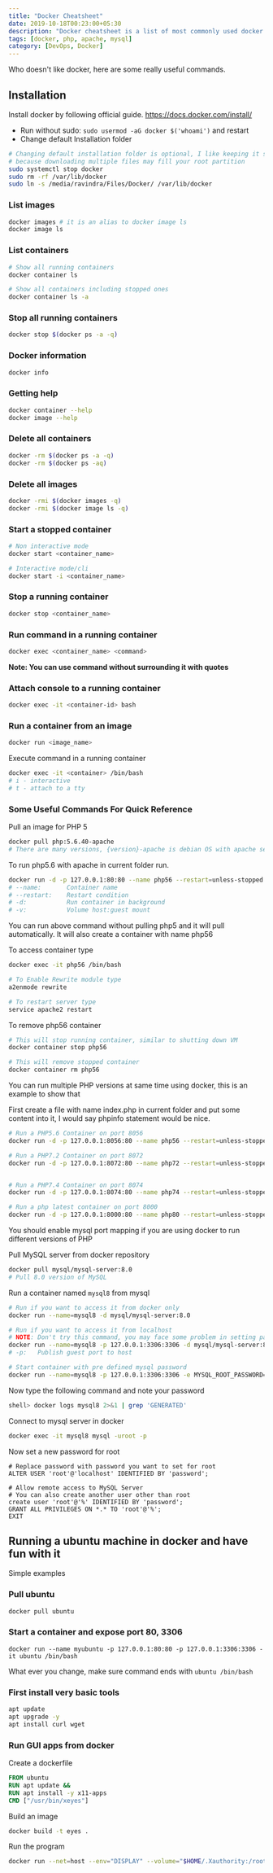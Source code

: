 ```yaml
---
title: "Docker Cheatsheet"
date: 2019-10-18T00:23:00+05:30
description: "Docker cheatsheet is a list of most commonly used docker commands to help you with web development stuff"
tags: [docker, php, apache, mysql]
category: [DevOps, Docker]
---
```


Who doesn't like docker, here are some really useful commands.

## Installation
Install docker by following official guide.
https://docs.docker.com/install/

- Run without sudo: `sudo usermod -aG docker $('whoami')` and restart
- Change default Installation folder

```bash
# Changing default installation folder is optional, I like keeping it separate from root partition
# because downloading multiple files may fill your root partition
sudo systemctl stop docker
sudo rm -rf /var/lib/docker
sudo ln -s /media/ravindra/Files/Docker/ /var/lib/docker
```

### List images
```bash
docker images # it is an alias to docker image ls
docker image ls
```

### List containers
```bash
# Show all running containers
docker container ls

# Show all containers including stopped ones
docker container ls -a
```

### Stop all running containers
```bash
docker stop $(docker ps -a -q)
```

### Docker information
```bash
docker info
```

### Getting help
```bash
docker container --help
docker image --help
```

### Delete all containers
```bash
docker -rm $(docker ps -a -q)
docker -rm $(docker ps -aq)
```

### Delete all images

```bash
docker -rmi $(docker images -q)
docker -rmi $(docker image ls -q)
```

### Start a stopped container

```bash
# Non interactive mode
docker start <container_name>

# Interactive mode/cli
docker start -i <container_name>
```

### Stop a running container

```bash
docker stop <container_name>
```


### Run command in a running container
```bash
docker exec <container_name> <command>
```

**Note: You can use command without surrounding it with quotes**


### Attach console to a running container
```bash
docker exec -it <container-id> bash
```

### Run a container from an image
```bash
docker run <image_name>
```

Execute command in a running container
```bash
docker exec -it <container> /bin/bash 
# i - interactive
# t - attach to a tty
```

### Some Useful Commands For Quick Reference

Pull an image for PHP 5
```bash
docker pull php:5.6.40-apache
# There are many versions, {version}-apache is debian OS with apache server
```

To run php5.6 with apache in current folder run.
```bash
docker run -d -p 127.0.0.1:80:80 --name php56 --restart=unless-stopped -v "$PWD":/var/www/html php:5.6.40-apache
# --name:       Container name
# --restart:    Restart condition
# -d:           Run container in background
# -v:           Volume host:guest mount
```

You can run above command without pulling php5 and it will pull automatically.
It will also create a container with name php56

To access container type
```bash
docker exec -it php56 /bin/bash

# To Enable Rewrite module type
a2enmode rewrite

# To restart server type 
service apache2 restart
```

To remove php56 container
```bash
# This will stop running container, similar to shutting down VM
docker container stop php56

# This will remove stopped container
docker container rm php56
```

You can run multiple PHP versions at same time using docker, this is an example to show that

First create a file with name index.php in current folder and put some content into it, I would say phpinfo statement would be nice.

```bash
# Run a PHP5.6 Container on port 8056
docker run -d -p 127.0.0.1:8056:80 --name php56 --restart=unless-stopped -v "$PWD":/var/www/html php:5.6.40-apache

# Run a PHP7.2 Container on port 8072
docker run -d -p 127.0.0.1:8072:80 --name php72 --restart=unless-stopped -v "$PWD":/var/www/html php:7.2-apache


# Run a PHP7.4 Container on port 8074
docker run -d -p 127.0.0.1:8074:80 --name php74 --restart=unless-stopped -v "$PWD":/var/www/html php:7.4.0RC1-apache

# Run a php latest container on port 8000
docker run -d -p 127.0.0.1:8000:80 --name php80 --restart=unless-stopped -v "$PWD":/var/www/html php:apache
```

You should enable mysql port mapping if you are using docker to run different versions of PHP


Pull MySQL server from docker repository

```bash
docker pull mysql/mysql-server:8.0
# Pull 8.0 version of MySQL
```

Run a container named `mysql8` from mysql
```bash
# Run if you want to access it from docker only
docker run --name=mysql8 -d mysql/mysql-server:8.0

# Run if you want to access it from localhost
# NOTE: Don't try this command, you may face some problem in setting password
docker run --name=mysql8 -p 127.0.0.1:3306:3306 -d mysql/mysql-server:8.0
# -p:   Publish guest port to host

# Start container with pre defined mysql password
docker run --name=mysql8 -p 127.0.0.1:3306:3306 -e MYSQL_ROOT_PASSWORD=password -d mysql/mysql-server:8.0
```

Now type the following command and note your password
```bash
shell> docker logs mysql8 2>&1 | grep 'GENERATED'
```

Connect to mysql server in docker
```bash
docker exec -it mysql8 mysql -uroot -p
```

Now set a new password for root
```mysql
# Replace password with password you want to set for root
ALTER USER 'root'@'localhost' IDENTIFIED BY 'password';

# Allow remote access to MySQL Server
# You can also create another user other than root
create user 'root'@'%' IDENTIFIED BY 'password';
GRANT ALL PRIVILEGES ON *.* TO 'root'@'%';
EXIT
```


## Running a ubuntu machine in docker and have fun with it

Simple examples

### Pull ubuntu
```bash
docker pull ubuntu
```

### Start a container and expose port 80, 3306
```
docker run --name myubuntu -p 127.0.0.1:80:80 -p 127.0.0.1:3306:3306 -it ubuntu /bin/bash
```

What ever you change, make sure command ends with `ubuntu /bin/bash`

### First install very basic tools
```bash
apt update
apt upgrade -y
apt install curl wget
```

### Run GUI apps from docker

Create a dockerfile
```Dockerfile
FROM ubuntu
RUN apt update &&
RUN apt install -y x11-apps
CMD ["/usr/bin/xeyes"]
```

Build an image
```bash
docker build -t eyes .
```

Run the program
```bash
docker run --net=host --env="DISPLAY" --volume="$HOME/.Xauthority:/root/.Xauthority:rw" eyes
```
